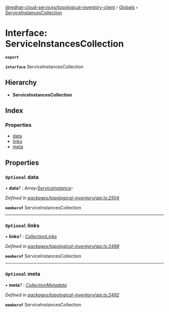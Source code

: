 [@redhat-cloud-services/topological-inventory-client](../README.md) › [Globals](../globals.md) › [ServiceInstancesCollection](serviceinstancescollection.md)

# Interface: ServiceInstancesCollection

**`export`** 

**`interface`** ServiceInstancesCollection

## Hierarchy

* **ServiceInstancesCollection**

## Index

### Properties

* [data](serviceinstancescollection.md#optional-data)
* [links](serviceinstancescollection.md#optional-links)
* [meta](serviceinstancescollection.md#optional-meta)

## Properties

### `Optional` data

• **data**? : *Array‹[ServiceInstance](serviceinstance.md)›*

*Defined in [packages/topological-inventory/api.ts:2504](https://github.com/fhlavac/javascript-clients/blob/master/packages/topological-inventory/api.ts#L2504)*

**`memberof`** ServiceInstancesCollection

___

### `Optional` links

• **links**? : *[CollectionLinks](collectionlinks.md)*

*Defined in [packages/topological-inventory/api.ts:2498](https://github.com/fhlavac/javascript-clients/blob/master/packages/topological-inventory/api.ts#L2498)*

**`memberof`** ServiceInstancesCollection

___

### `Optional` meta

• **meta**? : *[CollectionMetadata](collectionmetadata.md)*

*Defined in [packages/topological-inventory/api.ts:2492](https://github.com/fhlavac/javascript-clients/blob/master/packages/topological-inventory/api.ts#L2492)*

**`memberof`** ServiceInstancesCollection
